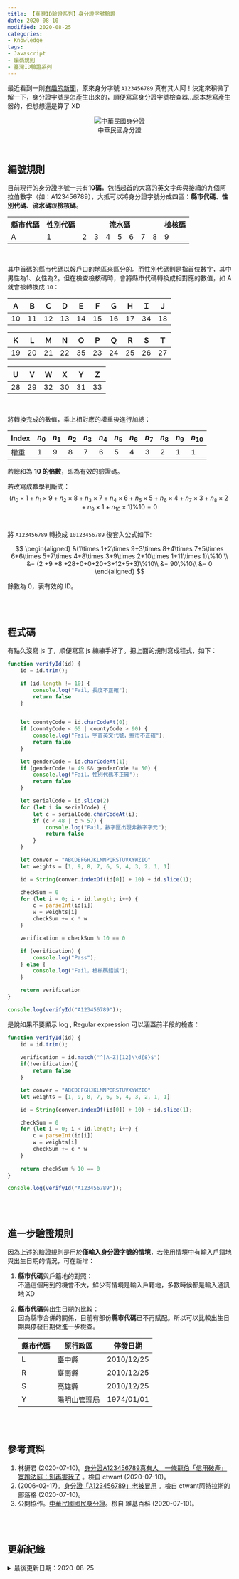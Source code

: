 ```yaml
---
title: 【臺灣ID驗證系列】身分證字號驗證
date: 2020-08-10
modified: 2020-08-25
categories:
- Knowledge
tags:
- Javascript
- 編碼規則
- 臺灣ID驗證系列
--- 
```


最近看到一則[有趣的新聞](https://www.ctwant.com/article/61090)，原來身分字號 `A123456789` 真有其人阿！決定來稍微了解一下，身分證字號是怎產生出來的，順便寫寫身分證字號檢查器...原本想寫產生器的，但想想還是算了 XD

<!--more-->
<center> <img src="https://i.imgur.com/ggfZhwS.png" alt="中華民國身分證"></center>
<center class="imgtext">中華民國身分證</center>
<br><br>

## 編號規則

目前現行的身分證字號一共有**10碼**，包括起首的大寫的英文字母與接續的九個阿拉伯數字（如：A123456789），大抵可以將身分證字號分成四區：**縣市代碼**、**性別代碼**、**流水碼**跟**檢核碼**。


<table>
    <tbody>
    <tr>
      <th>縣市代碼</th>
      <th>性別代碼</th>      
      <th  colspan="7">流水碼 </th>
      <th>檢核碼</th>
    </tr>
    <tr>
      <td>A </td>
      <td>1 </td>
      <td>2 </td>
      <td>3 </td>
      <td>4 </td>
      <td>5 </td>
      <td>6 </td>
      <td>7 </td>
      <td>8 </td>
      <td>9 </td>
    </tr>
    </tbody>
</table>
<br>

其中首碼的縣市代碼以報戶口的地區來區分的。而性別代碼則是指首位數字，其中男性為1、女性為2。但在檢查檢核碼時，會將縣市代碼轉換成相對應的數值，如 A 就會被轉換成 `10`：


|Ａ|Ｂ|Ｃ|Ｄ|Ｅ|Ｆ|Ｇ|Ｈ|Ｉ|Ｊ|
|---|---|---|---|---|---|---|---|---|---|
|10|11|12|13|14|15|16|17|34|18|

|Ｋ|Ｌ|Ｍ|Ｎ|Ｏ|Ｐ|Ｑ|Ｒ|Ｓ|Ｔ|
|---|---|---|---|---|---|---|---|---|---|
|19|20|21|22|35|23|24|25|26|27|

|Ｕ|Ｖ|Ｗ|Ｘ|Ｙ|Ｚ|
|---|---|---|---|---|---|
|28|29|32|30|31|33|

<br>

將轉換完成的數值，乘上相對應的權重後進行加總：  

|Index|$n_0$|$n_1$|$n_2$|$n_3$|$n_4$|$n_5$|$n_6$|$n_7$|$n_8$|$n_9$|$n_{10}$|
|---|---|---|---|---|---|---|---|---|---|---|---|
|權重|1|9|8|7|6|5|4|3|2|1|1|

若總和為 **10 的倍數**，即為有效的驗證碼。
<br>

若改寫成數學判斷式：    
$$
(n_0\times 1+n_1\times 9+n_2\times 8+n_3\times 7+n_4\times 6+n_5\times 5+n_6\times 4+n_7\times 3+n_8\times 2+n_9\times 1+n_{10}\times 1)\%10 = 0
$$ 
<br>

將 `A123456789` 轉換成 `10123456789` 後套入公式如下:  

$$
\begin{aligned}	
&(1\times 1+2\times 9+3\times 8+4\times 7+5\times 6+6\times 5+7\times 4+8\times 3+9\times 2+10\times 1+11\times 1)\%10 \\
&= (2 +9 +8 +28+0+0+20+3+12+5+3)\%10\\
&= 90\%10\\
&= 0
\end{aligned}
$$ 

餘數為 0，表有效的 ID。

<br><br> 
 
## 程式碼

有點久沒寫 js 了，順便寫寫 js 練練手好了。把上面的規則寫成程式，如下：  
```javascript
function verifyId(id) {
    id = id.trim();

    if (id.length != 10) {
        console.log("Fail，長度不正確");
        return false
    }


    let countyCode = id.charCodeAt(0);
    if (countyCode < 65 | countyCode > 90) {
        console.log("Fail，字首英文代號，縣市不正確");
        return false
    }

    let genderCode = id.charCodeAt(1);
    if (genderCode != 49 && genderCode != 50) {
        console.log("Fail，性別代碼不正確");
        return false
    }

    let serialCode = id.slice(2)
    for (let i in serialCode) {
        let c = serialCode.charCodeAt(i);
        if (c < 48 | c > 57) {
            console.log("Fail，數字區出現非數字字元");
            return false
        }
    }

    let conver = "ABCDEFGHJKLMNPQRSTUVXYWZIO"
    let weights = [1, 9, 8, 7, 6, 5, 4, 3, 2, 1, 1]

    id = String(conver.indexOf(id[0]) + 10) + id.slice(1);

    checkSum = 0
    for (let i = 0; i < id.length; i++) {
        c = parseInt(id[i])
        w = weights[i]
        checkSum += c * w
    }

    verification = checkSum % 10 == 0

    if (verification) {
        console.log("Pass");
    } else {
        console.log("Fail，檢核碼錯誤");
    }

    return verification
}

console.log(verifyId("A123456789"));
```


是說如果不要顯示 log , Regular expression 可以涵蓋前半段的檢查：
```javascript
function verifyId(id) {
    id = id.trim();
    
    verification = id.match("^[A-Z][12]\\d{8}$")
	if(!verification){
		return false
	}

    let conver = "ABCDEFGHJKLMNPQRSTUVXYWZIO"
    let weights = [1, 9, 8, 7, 6, 5, 4, 3, 2, 1, 1]

    id = String(conver.indexOf(id[0]) + 10) + id.slice(1);

    checkSum = 0
    for (let i = 0; i < id.length; i++) {
        c = parseInt(id[i])
        w = weights[i]
        checkSum += c * w
    }
	
    return checkSum % 10 == 0
}

console.log(verifyId("A123456789"));
```


<br><br> 

## 進一步驗證規則
因為上述的驗證規則是用於**僅輸入身分證字號的情境**，若使用情境中有輸入戶籍地與出生日期的情況，可在新增：

1. **縣市代碼**與戶籍地的對照：  
    不過這個用到的機會不大，鮮少有情境是輸入戶籍地，多數時候都是輸入通訊地 XD
    
2. **縣市代碼**與出生日期的比較：  
    因為縣市合併的關係，目前有部份**縣市代碼**已不再賦配。所以可以比較出生日期與停發日期做進一步檢查。  
    
    | 縣市代碼 | 原行政區     | 停發日期   |
    | -------- | ------------ | ---------- |
    | L        | 臺中縣       | 2010/12/25 |
    | R        | 臺南縣       | 2010/12/25 |
    | S        | 高雄縣       | 2010/12/25 |
    | Y        | 陽明山管理局 | 1974/01/01 |
    


<br><br> 

## 參考資料 
1. 林姸君 (2020-07-10)。[身分證A123456789真有人　一條龍伯「信用破產」冤跑法庭：別再害我了](https://www.ctwant.com/article/61090) 。檢自 ctwant (2020-07-10)。
2. (2006-02-17)。[身分證「A123456789」老被冒用](https://blog.xuite.net/sinner66/blog/5201507-%E8%BA%AB%E5%88%86%E8%AD%89%E3%80%8CA123456789%E3%80%8D%E8%80%81%E8%A2%AB%E5%86%92%E7%94%A8) 。檢自 ctwant阿特拉斯的部落格 (2020-07-10)。
3. 公開協作。[中華民國國民身分證](https://zh.wikipedia.org/wiki/%E4%B8%AD%E8%8F%AF%E6%B0%91%E5%9C%8B%E5%9C%8B%E6%B0%91%E8%BA%AB%E5%88%86%E8%AD%89#%E9%A9%97%E8%AD%89%E8%A6%8F%E5%89%87)。檢自 維基百科 (2020-07-10)。


<br><br> 

## 更新紀錄
<details>
  <summary>最後更新日期：2020-08-25</summary>
  <ul class="timestamp">
    　<li>2020-08-25 更新：新增 Regular expression</li>
    　<li>2020-08-10 發布</li>
    　<li>2020-07-13 完稿</li>
    　<li>2020-07-10 起稿</li>
  </ul>
</details>
